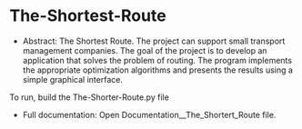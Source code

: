 # The-Shortest-Route
- Abstract:
The Shortest Route. The project can support small transport management companies. The goal of the project is to develop an application that solves the problem of routing. The program implements the appropriate optimization algorithms and presents the results using a simple graphical interface.

To run, build the The-Shorter-Route.py file

- Full documentation:
Open Documentation__The_Shortert_Route file.
